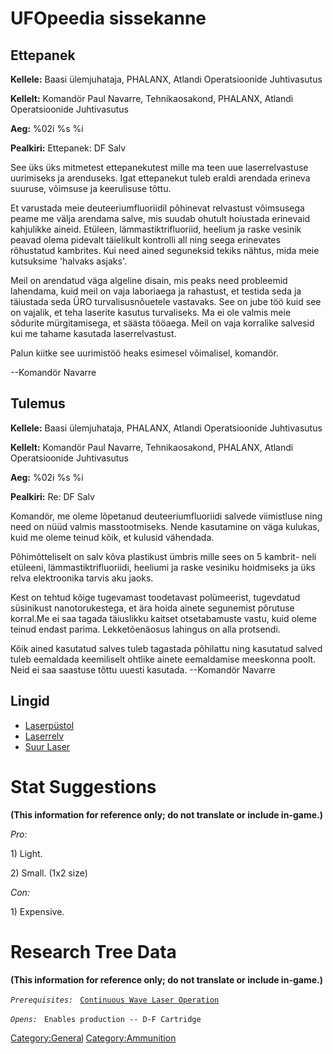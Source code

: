 # UFOpeedia sissekanne

## Ettepanek

**Kellele:** Baasi ülemjuhataja, PHALANX, Atlandi Operatsioonide
Juhtivasutus

**Kellelt:** Komandör Paul Navarre, Tehnikaosakond, PHALANX, Atlandi
Operatsioonide Juhtivasutus

**Aeg:** %02i %s %i

**Pealkiri:** Ettepanek: DF Salv

See üks üks mitmetest ettepanekutest mille ma teen uue laserrelvastuse
uurimiseks ja arenduseks. Igat ettepanekut tuleb eraldi arendada erineva
suuruse, võimsuse ja keerulisuse tõttu.

Et varustada meie deuteeriumfluoriidil põhinevat relvastust võimsusega
peame me välja arendama salve, mis suudab ohutult hoiustada erinevaid
kahjulikke aineid. Etüleen, lämmastiktrifluoriid, heelium ja raske
vesinik peavad olema pidevalt täielikult kontrolli all ning seega
erinevates rõhustatud kambrites. Kui need ained seguneksid tekiks
nähtus, mida meie kutsuksime 'halvaks asjaks'.

Meil on arendatud väga algeline disain, mis peaks need probleemid
lahendama, kuid meil on vaja laboriaega ja rahastust, et testida seda ja
täiustada seda ÜRO turvalisusnõuetele vastavaks. See on jube töö kuid
see on vajalik, et teha laserite kasutus turvaliseks. Ma ei ole valmis
meie sõdurite mürgitamisega, et säästa tööaega. Meil on vaja korralike
salvesid kui me tahame kasutada laserrelvastust.

Palun kiitke see uurimistöö heaks esimesel võimalisel, komandör.

--Komandör Navarre

## Tulemus

**Kellele:** Baasi ülemjuhataja, PHALANX, Atlandi Operatsioonide
Juhtivasutus

**Kellelt:** Komandör Paul Navarre, Tehnikaosakond, PHALANX, Atlandi
Operatsioonide Juhtivasutus

**Aeg:** %02i %s %i

**Pealkiri:** Re: DF Salv

Komandör, me oleme lõpetanud deuteeriumfluoriidi salvede viimistluse
ning need on nüüd valmis masstootmiseks. Nende kasutamine on väga
kulukas, kuid me oleme teinud kõik, et kulusid vähendada.

Põhimõtteliselt on salv kõva plastikust ümbris mille sees on 5 kambrit-
neli etüleeni, lämmastiktrifluoriidi, heeliumi ja raske vesiniku
hoidmiseks ja üks relva elektroonika tarvis aku jaoks.

Kest on tehtud kõige tugevamast toodetavast polümeerist, tugevdatud
süsinikust nanotorukestega, et ära hoida ainete segunemist põrutuse
korral.Me ei saa tagada täiuslikku kaitset otsetabamuste vastu, kuid
oleme teinud endast parima. Lekketõenäosus lahingus on alla protsendi.

Kõik ained kasutatud salves tuleb tagastada põhilattu ning kasutatud
salved tuleb eemaldada keemiliselt ohtlike ainete eemaldamise meeskonna
poolt. Neid ei saa saastuse tõttu uuesti kasutada. --Komandör Navarre

## Lingid

- [Laserpüstol](Varustus/Sekundaarne_relvastus/Laserpüstol "wikilink")
- [Laserrelv](Varustus/Põhirelvastus/Laserrelv "wikilink")
- [Suur Laser](Varustus/Põhirelvastus/Suur_Laser "wikilink")

# Stat Suggestions

**(This information for reference only; do not translate or include
in-game.)**

*Pro:*

1\) Light.

2\) Small. (1x2 size)

*Con:*

1\) Expensive.

# Research Tree Data

**(This information for reference only; do not translate or include
in-game.)**

*`Prerequisites:`*
` `[`Continuous Wave Laser Operation`](Research/Continuous_Wave_Laser_Operation "wikilink")

*`Opens:`*
` Enables production -- D-F Cartridge`

[Category:General](Category:General "wikilink")
[Category:Ammunition](Category:Ammunition "wikilink")